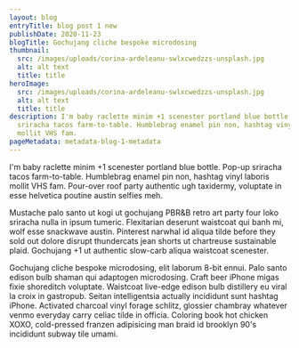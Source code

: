 ```yaml
---
layout: blog
entryTitle: blog post 1 new
publishDate: 2020-11-23
blogTitle: Gochujang cliche bespoke microdosing
thumbnail:
  src: /images/uploads/corina-ardeleanu-swlxcwedzzs-unsplash.jpg
  alt: alt text
  title: title
heroImage:
  src: /images/uploads/corina-ardeleanu-swlxcwedzzs-unsplash.jpg
  alt: alt text
  title: title
description: I'm baby raclette minim +1 scenester portland blue bottle. Pop-up
  sriracha tacos farm-to-table. Humblebrag enamel pin non, hashtag vinyl laboris
  mollit VHS fam.
pageMetadata: metadata-blog-1-metadata
---
```

I'm baby raclette minim +1 scenester portland blue bottle. Pop-up sriracha tacos farm-to-table. Humblebrag enamel pin non, hashtag vinyl laboris mollit VHS fam. Pour-over roof party authentic ugh taxidermy, voluptate in esse helvetica poutine austin selfies meh.

Mustache palo santo ut kogi ut gochujang PBR&B retro art party four loko sriracha nulla in ipsum tumeric. Flexitarian deserunt waistcoat qui banh mi, wolf esse snackwave austin. Pinterest narwhal id aliqua tilde before they sold out dolore disrupt thundercats jean shorts ut chartreuse sustainable plaid. Gochujang +1 ut authentic slow-carb aliqua waistcoat scenester.

Gochujang cliche bespoke microdosing, elit laborum 8-bit ennui. Palo santo edison bulb shaman qui adaptogen microdosing. Craft beer iPhone migas fixie shoreditch voluptate. Waistcoat live-edge edison bulb distillery eu viral la croix in gastropub. Seitan intelligentsia actually incididunt sunt hashtag iPhone. Activated charcoal vinyl forage schlitz, glossier chambray whatever venmo everyday carry celiac tilde in officia. Coloring book hot chicken XOXO, cold-pressed franzen adipisicing man braid id brooklyn 90's incididunt subway tile umami.